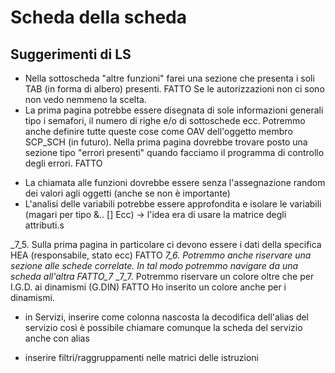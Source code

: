 # Scheda della scheda
## Suggerimenti di LS
 * Nella sottoscheda "altre funzioni" farei una sezione che presenta i soli TAB (in forma di albero) presenti. FATTO
Se le autorizzazioni non ci sono non vedo nemmeno la scelta.
 * La prima pagina potrebbe essere disegnata di sole informazioni generali tipo i semafori, il numero di righe e/o di sottoschede ecc. Potremmo anche definire tutte queste cose come OAV dell'oggetto membro SCP_SCH (in futuro). Nella prima pagina dovrebbe trovare posto una sezione tipo "errori presenti" quando facciamo il programma di controllo degli errori. FATTO


- La chiamata alle funzioni dovrebbe essere senza l'assegnazione random dei valori agli oggetti (anche se non è importante)
- L'analisi delle variabili potrebbe essere approfondita e isolare le variabili (magari per tipo &.. [] Ecc) -> l'idea era di usare la matrice degli attributi.s


_7_5. Sulla prima pagina in particolare ci devono essere i dati della specifica HEA (responsabile, stato ecc) FATTO
_7_6. Potremmo anche riservare una sezione alle schede correlate. In tal modo potremmo navigare da una scheda all'altra FATTO_7_
_7_7. Potremmo riservare un colore oltre che per I.G.D. ai dinamismi (G.DIN) FATTO Ho inserito un colore anche per i dinamismi.


- in Servizi, inserire come colonna nascosta la decodifica dell'alias del servizio così è possibile chiamare comunque la scheda del servizio anche con alias

- inserire filtri/raggruppamenti nelle matrici delle istruzioni



